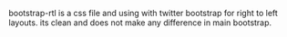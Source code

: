 
bootstrap-rtl is a css file and using with twitter bootstrap for right to left layouts. its clean and does not make any difference in main bootstrap.

